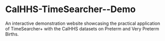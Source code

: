 # CalHHS-TimeSearcher--Demo
An interactive demonstration website showcasing the practical application of TimeSearcher+ with the CalHHS datasets on Preterm and Very Preterm Births.
